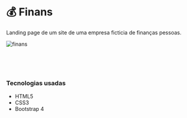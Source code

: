 # 💰 Finans

<p>
Landing page de um site de uma empresa ficticia de finanças pessoas.  
  
![finans](https://user-images.githubusercontent.com/89852935/131980683-ff829bde-d840-47af-b028-604778c7f992.PNG)

  <br><br>
 # 
### Tecnologias usadas

- HTML5
- CSS3
- Bootstrap 4
  
